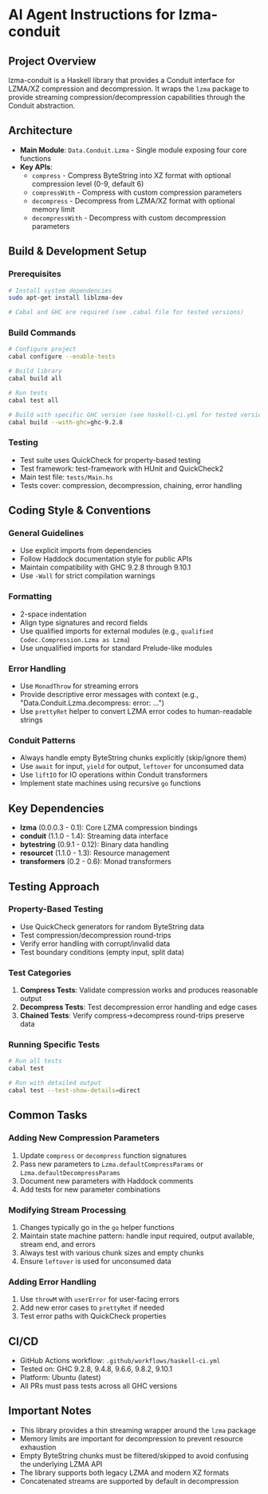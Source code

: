 # AI Agent Instructions for lzma-conduit

## Project Overview

lzma-conduit is a Haskell library that provides a Conduit interface for LZMA/XZ compression and decompression. It wraps the `lzma` package to provide streaming compression/decompression capabilities through the Conduit abstraction.

## Architecture

- **Main Module**: `Data.Conduit.Lzma` - Single module exposing four core functions
- **Key APIs**:
  - `compress` - Compress ByteString into XZ format with optional compression level (0-9, default 6)
  - `compressWith` - Compress with custom compression parameters
  - `decompress` - Decompress from LZMA/XZ format with optional memory limit
  - `decompressWith` - Decompress with custom decompression parameters

## Build & Development Setup

### Prerequisites
```bash
# Install system dependencies
sudo apt-get install liblzma-dev

# Cabal and GHC are required (see .cabal file for tested versions)
```

### Build Commands
```bash
# Configure project
cabal configure --enable-tests

# Build library
cabal build all

# Run tests
cabal test all

# Build with specific GHC version (see haskell-ci.yml for tested versions)
cabal build --with-ghc=ghc-9.2.8
```

### Testing
- Test suite uses QuickCheck for property-based testing
- Test framework: test-framework with HUnit and QuickCheck2
- Main test file: `tests/Main.hs`
- Tests cover: compression, decompression, chaining, error handling

## Coding Style & Conventions

### General Guidelines
- Use explicit imports from dependencies
- Follow Haddock documentation style for public APIs
- Maintain compatibility with GHC 9.2.8 through 9.10.1
- Use `-Wall` for strict compilation warnings

### Formatting
- 2-space indentation
- Align type signatures and record fields
- Use qualified imports for external modules (e.g., `qualified Codec.Compression.Lzma as Lzma`)
- Use unqualified imports for standard Prelude-like modules

### Error Handling
- Use `MonadThrow` for streaming errors
- Provide descriptive error messages with context (e.g., "Data.Conduit.Lzma.decompress: error: ...")
- Use `prettyRet` helper to convert LZMA error codes to human-readable strings

### Conduit Patterns
- Always handle empty ByteString chunks explicitly (skip/ignore them)
- Use `await` for input, `yield` for output, `leftover` for unconsumed data
- Use `liftIO` for IO operations within Conduit transformers
- Implement state machines using recursive `go` functions

## Key Dependencies

- **lzma** (0.0.0.3 - 0.1): Core LZMA compression bindings
- **conduit** (1.1.0 - 1.4): Streaming data interface
- **bytestring** (0.9.1 - 0.12): Binary data handling
- **resourcet** (1.1.0 - 1.3): Resource management
- **transformers** (0.2 - 0.6): Monad transformers

## Testing Approach

### Property-Based Testing
- Use QuickCheck generators for random ByteString data
- Test compression/decompression round-trips
- Verify error handling with corrupt/invalid data
- Test boundary conditions (empty input, split data)

### Test Categories
1. **Compress Tests**: Validate compression works and produces reasonable output
2. **Decompress Tests**: Test decompression error handling and edge cases
3. **Chained Tests**: Verify compress→decompress round-trips preserve data

### Running Specific Tests
```bash
# Run all tests
cabal test

# Run with detailed output
cabal test --test-show-details=direct
```

## Common Tasks

### Adding New Compression Parameters
1. Update `compress` or `decompress` function signatures
2. Pass new parameters to `Lzma.defaultCompressParams` or `Lzma.defaultDecompressParams`
3. Document new parameters with Haddock comments
4. Add tests for new parameter combinations

### Modifying Stream Processing
1. Changes typically go in the `go` helper functions
2. Maintain state machine pattern: handle input required, output available, stream end, and errors
3. Always test with various chunk sizes and empty chunks
4. Ensure `leftover` is used for unconsumed data

### Adding Error Handling
1. Use `throwM` with `userError` for user-facing errors
2. Add new error cases to `prettyRet` if needed
3. Test error paths with QuickCheck properties

## CI/CD

- GitHub Actions workflow: `.github/workflows/haskell-ci.yml`
- Tested on: GHC 9.2.8, 9.4.8, 9.6.6, 9.8.2, 9.10.1
- Platform: Ubuntu (latest)
- All PRs must pass tests across all GHC versions

## Important Notes

- This library provides a thin streaming wrapper around the `lzma` package
- Memory limits are important for decompression to prevent resource exhaustion
- Empty ByteString chunks must be filtered/skipped to avoid confusing the underlying LZMA API
- The library supports both legacy LZMA and modern XZ formats
- Concatenated streams are supported by default in decompression
